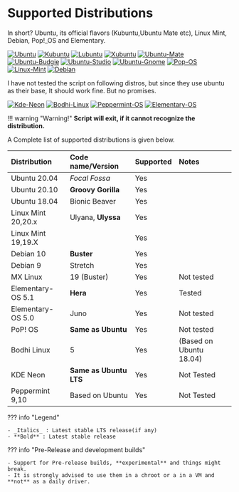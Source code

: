 # Supported Distributions

In short? Ubuntu, its official flavors (Kubuntu,Ubuntu Mate etc), Linux Mint, Debian, Pop!_OS and Elementary.

[![Ubuntu](https://static.prasadt.com/logo64/ubuntu.png)](https://www.ubuntu.com/desktop)
[![Kubuntu](https://static.prasadt.com/logo64/kubuntu.png)](https://kubuntu.org/)
[![Lubuntu](https://static.prasadt.com/logo64/lubuntu.png)](https://lubuntu.net/)
[![Xubuntu](https://static.prasadt.com/logo64/xubuntu.png)](https://xubuntu.net/)
[![Ubuntu-Mate](https://static.prasadt.com/logo64/ubuntu-mate.png)](https://ubuntu-mate.org/)
[![Ubuntu-Budgie](https://static.prasadt.com/logo64/ubuntu-budgie.png)](https://ubuntubudgie.org/)
[![Ubuntu-Studio](https://static.prasadt.com/logo64/ubuntu-studio.png)](https://ubuntustudio.org/)
[![Ubuntu-Gnome](https://static.prasadt.com/logo64/ubuntu-gnome.png)](https://ubuntugnome.org/)
[![Pop-OS](https://static.prasadt.com/logo64/pop-os.png)](https://system76.com/pop)
[![Linux-Mint](https://static.prasadt.com/logo64/linux-mint.png)](https://www.linuxmint.com/)
[![Debian](https://static.prasadt.com/logo64/debian.png)](https://www.debian.org/)

I have not tested the script on following distros, but since they use ubuntu as their base,
It should work fine. But no promises.

[![Kde-Neon](https://static.prasadt.com/logo64/kde-neon.png)](https://neon.kde.org/)
[![Bodhi-Linux](https://static.prasadt.com/logo64/bodhi-linux.png)](https://www.bodhilinux.com/)
[![Peppermint-OS](https://static.prasadt.com/logo64/peppermint-os.png)](https://peppermintos.com/)
[![Elementary-OS](https://static.prasadt.com/logo64/elementary-os.png)](https://elementary.io/)

!!! warning "Warning!"
    **Script will exit, if it cannot recognize the distribution.**

A Complete  list of supported distributions is given below.

| Distribution       | Code name/Version      | Supported | Notes
| :----------------- | :--------------------- | ----------| :------
| Ubuntu 20.04       | _Focal Fossa_          | Yes       |
| Ubuntu 20.10       | **Groovy Gorilla**     | Yes       |
| Ubuntu 18.04       | Bionic Beaver          | Yes       |
| Linux Mint 20,20.x | Ulyana, **Ulyssa**     | Yes       |
| Linux Mint 19,19.X |                        | Yes       |
| Debian 10          | **Buster**             | Yes       |
| Debian 9           | Stretch                | Yes       |
| MX Linux           | 19 (Buster)            | Yes       | Not tested
| Elementary-OS 5.1  | **Hera**               | Yes       | Tested
| Elementary-OS 5.0  | Juno                   | Yes       | Not tested
| PoP! OS            | **Same as Ubuntu**     | Yes       | Not tested
| Bodhi Linux        | 5                      | Yes       | (Based on Ubuntu 18.04)
| KDE Neon           | **Same as Ubuntu LTS** | Yes       | Not Tested
| Peppermint 9,10    | Based on Ubuntu        | Yes       | Not Tested

??? info "Legend"

    - _Italics_ : Latest stable LTS release(if any)
    - **Bold** : Latest stable release

??? info "Pre-Release and development builds"

    - Support for Pre-release builds, **experimental** and things might break.
    - It is strongly advised to use them in a chroot or a in a VM and **not** as a daily driver.
